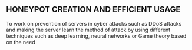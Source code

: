 ## HONEYPOT CREATION AND EFFICIENT USAGE 
To work on prevention of servers in cyber attacks such as DDoS attacks and making the server learn the method of attack by using different techniques such as deep learning, neural networks or Game theory based on the need

